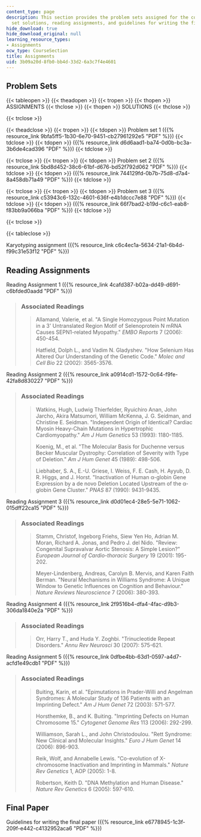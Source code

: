 ```yaml
---
content_type: page
description: This section provides the problem sets assigned for the course, problem
  set solutions, reading assignments, and guidelines for writing the final paper.
hide_download: true
hide_download_original: null
learning_resource_types:
- Assignments
ocw_type: CourseSection
title: Assignments
uid: 3b09a20d-8fb0-bb4d-33d2-6a3c7f4e4601
---
```


Problem Sets
------------

{{< tableopen >}}
{{< theadopen >}}
{{< tropen >}}
{{< thopen >}}
ASSIGNMENTS
{{< thclose >}}
{{< thopen >}}
SOLUTIONS
{{< thclose >}}

{{< trclose >}}

{{< theadclose >}}
{{< tropen >}}
{{< tdopen >}}
Problem set 1 ({{% resource_link 9bfa5ff5-1b30-6e70-9451-cb27961292e5 "PDF" %}})
{{< tdclose >}}
{{< tdopen >}}
({{% resource_link d6d6aad1-ba74-0d0b-bc3a-3b6de4cad396 "PDF" %}})
{{< tdclose >}}

{{< trclose >}}
{{< tropen >}}
{{< tdopen >}}
Problem set 2 ({{% resource_link 5bd8d452-38c6-61bf-d676-bd52f792d062 "PDF" %}})
{{< tdclose >}}
{{< tdopen >}}
({{% resource_link 744129fd-0b7b-75d8-d7a4-8a458db71a49 "PDF" %}})
{{< tdclose >}}

{{< trclose >}}
{{< tropen >}}
{{< tdopen >}}
Problem set 3 ({{% resource_link c53943c6-132c-4601-636f-e4b1dccc7e88 "PDF" %}})
{{< tdclose >}}
{{< tdopen >}}
({{% resource_link 66f7bad2-b19d-c6c1-eab8-f83bb9a066ba "PDF" %}})
{{< tdclose >}}

{{< trclose >}}

{{< tableclose >}}

Karyotyping assignment ({{% resource_link c6c4ec1a-5634-21a1-6b4d-f99c31e53f12 "PDF" %}})

Reading Assignments
-------------------

Reading Assignment 1 ({{% resource_link 4cafd387-b02a-dd49-d691-c6bfded0aadd "PDF" %}})

> ### Associated Readings
> 
> > Allamand, Valerie, et al. "A Single Homozygous Point Mutation in a 3' Untranslated Region Motif of Selenoprotein N mRNA Causes SEPN1-related Myopathy." _EMBO Reports_ 7 (2006): 450-454.
> > 
> > Hatfield, Dolph L., and Vadim N. Gladyshev. "How Selenium Has Altered Our Understanding of the Genetic Code." _Molec and Cell Bio_ 22 (2002): 3565-3576.

Reading Assignment 2 ({{% resource_link a0914cd1-1572-0c64-f9fe-42fa8d830227 "PDF" %}})

> ### Associated Readings
> 
> > Watkins, Hugh, Ludwig Thierfelder, Ryuichiro Anan, John Jarcho, Akira Matsumori, William McKenna, J. G. Seidman, and Christine E. Seidman. "Independent Origin of Identical? Cardiac Myosin Heavy-Chain Mutations in Hypertrophic Cardiomyopathy." _Am J Hum Genetics_ 53 (1993): 1180-1185.
> > 
> > Koenig, M., et al. "The Molecular Basis for Duchenne versus Becker Muscular Dystrophy: Correlation of Severity with Type of Deletion." _Am J Hum Genet_ 45 (1989): 498-506.
> > 
> > Liebhaber, S. A., E.-U. Griese, I. Weiss, F. E. Cash, H. Ayyub, D. R. Higgs, and J. Horst. "Inactivation of Human α-globin Gene Expression by a de novo Deletion Located Upstream of the α-globin Gene Cluster." _PNAS_ 87 (1990): 9431-9435.

Reading Assignment 3 ({{% resource_link d0d01ec4-28e5-5e71-1062-015dff22ca15 "PDF" %}})

> ### Associated Readings
> 
> > Stamm, Christof, Ingeborg Friehs, Siew Yen Ho, Adrian M. Moran, Richard A. Jonas, and Pedro J. del Nido. "Review: Congenital Supravalvar Aortic Stenosis: A Simple Lesion?" _European Journal of Cardio-thoracic Surgery_ 19 (2001): 195-202.
> > 
> > Meyer-Lindenberg, Andreas, Carolyn B. Mervis, and Karen Faith Berman. "Neural Mechanisms in Williams Syndrome: A Unique Window to Genetic Influences on Cognition and Behaviour." _Nature Reviews Neuroscience_ 7 (2006): 380-393.

Reading Assignment 4 ({{% resource_link 2f9516b4-dfa4-4fac-d9b3-306da1840e2a "PDF" %}})

> ### Associated Readings
> 
> > Orr, Harry T., and Huda Y. Zoghbi. "Trinucleotide Repeat Disorders." _Annu Rev Neurosci_ 30 (2007): 575-621.

Reading Assignment 5 ({{% resource_link 0dfbe4bb-63d1-0597-a4d7-acfd1e49cdb1 "PDF" %}})

> ### Associated Readings
> 
> > Buiting, Karin, et al. "Epimutations in Prader-Willi and Angelman Syndromes: A Molecular Study of 136 Patients with an Imprinting Defect." _Am J Hum Genet_ 72 (2003): 571-577.
> > 
> > Horsthemke, B., and K. Buiting. "Imprinting Defects on Human Chromosome 15." _Cytogenet Genome Res_ 113 (2006): 292-299.
> > 
> > Williamson, Sarah L., and John Christodoulou. "Rett Syndrome: New Clinical and Molecular Insights." _Euro J Hum Genet_ 14 (2006): 896-903.
> > 
> > Reik, Wolf, and Annabelle Lewis. "Co-evolution of X-chromosome Inactivation and Imprinting in Mammals." _Nature Rev Genetics_ 1, AOP (2005): 1-8.
> > 
> > Robertson, Keith D. "DNA Methylation and Human Disease." _Nature Rev Genetics_ 6 (2005): 597-610.

Final Paper
-----------

Guidelines for writing the final paper ({{% resource_link e6778945-1c3f-209f-e442-c4132952aca6 "PDF" %}})